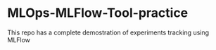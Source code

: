 # MLOps-MLFlow-Tool-practice
This repo has a complete demostration of experiments tracking using MLFlow
